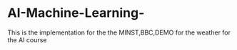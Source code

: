 # AI-Machine-Learning-
This is the implementation for the the MINST,BBC,DEMO for the weather for the AI course 
